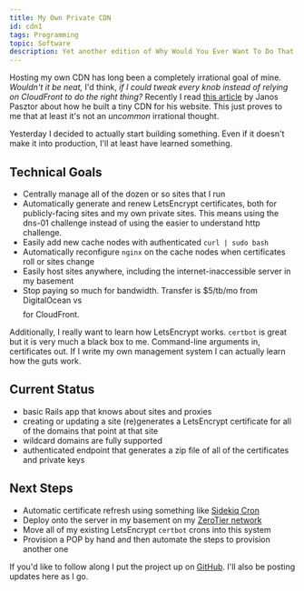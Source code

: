 ```yaml
---
title: My Own Private CDN
id: cdn1
tags: Programming
topic: Software
description: Yet another edition of Why Would You Ever Want To Do That
---
```


Hosting my own CDN has long been a completely irrational goal of mine.
*Wouldn't it be neat,* I'd think, *if I could tweak every knob instead of relying on CloudFront to do the right thing?*
Recently I read [this article](https://pasztor.at/blog/building-your-own-cdn) by Janos Pasztor about how he built a tiny CDN for his website. This just proves to me that at least it's not an *uncommon* irrational thought.

Yesterday I decided to actually start building something.
Even if it doesn't make it into production, I'll at least have learned something.

## Technical Goals

* Centrally manage all of the dozen or so sites that I run
* Automatically generate and renew LetsEncrypt certificates, both for publicly-facing sites and my own private sites. This means using the dns-01 challenge instead of using the easier to understand http challenge.
* Easily add new cache nodes with authenticated `curl | sudo bash`
* Automatically reconfigure `nginx` on the cache nodes when certificates roll or sites change
* Easily host sites anywhere, including the internet-inaccessible server in my basement
* Stop paying so much for bandwidth. Transfer is $5/tb/mo from DigitalOcean vs $$$$ for CloudFront.

Additionally, I really want to learn how LetsEncrypt works.
`certbot` is great but it is very much a black box to me.
Command-line arguments in, certificates out.
If I write my own management system I can actually learn how the guts work.

## Current Status

* basic Rails app that knows about sites and proxies
* creating or updating a site (re)generates a LetsEncrypt certificate for all of the domains that point at that site
* wildcard domains are fully supported
* authenticated endpoint that generates a zip file of all of the certificates and private keys

## Next Steps

* Automatic certificate refresh using something like [Sidekiq Cron](https://github.com/ondrejbartas/sidekiq-cron)
* Deploy onto the server in my basement on my [ZeroTier network](https://zerotier.com)
* Move all of my existing LetsEncrypt `certbot` crons into this system
* Provision a POP by hand and then automate the steps to provision another one

If you'd like to follow along I put the project up on [GitHub](https://github.com/peterkeen/diycdn).
I'll also be posting updates here as I go.
